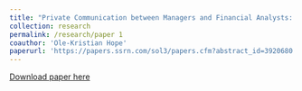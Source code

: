 ```yaml
---
title: "Private Communication between Managers and Financial Analysts: Evidence from Taxi Ride Patterns in New York City"
collection: research
permalink: /research/paper 1
coauthor: 'Ole-Kristian Hope'
paperurl: 'https://papers.ssrn.com/sol3/papers.cfm?abstract_id=3920680'
---
```


[Download paper here](https://papers.ssrn.com/sol3/papers.cfm?abstract_id=3920680)


